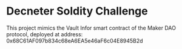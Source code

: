 # Decneter Soldity Challenge

This project mimics the Vault Infor smart contract of the Maker DAO
protocol, deployed at address: 0x68C61AF097b834c68eA6EA5e46aF6c04E8945B2d
